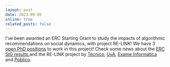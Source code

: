 ```yaml
---
layout: post
date: 2023-09-05
inline: true
related_posts: false
---
```


I've been awarded an ERC Starting Grant to study the impacts of algorithmic recommendations on social dynamics, with project RE-LINK! We have 3 [open PhD positions](/positions) to work in this project! Check some news about the [ERC StG results ](https://erc.europa.eu/news-events/news/erc-2023-starting-grants-results) and the RE-LINK project by [Técnico](https://tecnico.ulisboa.pt/en/news/project-developed-by-tecnico-alumnus-receives-european-funding-of-1-5-million-euros/), [UvA](https://www.uva.nl/shared-content/uva/en/news/news/2023/09/erc-starting-grant-for-eight-uva-and-amsterdam-umc-researchers.html), [Exame Informática](https://visao.pt/exameinformatica/noticias-ei/ciencia-ei/2023-09-25-investigador-portugues-estudar-algoritmos-das-redes-socias/) and [Público](https://www.publico.pt/2023/09/05/ciencia/noticia/ha-nove-milhoes-euros-caminho-ciencia-portuguesa-2062207). 
